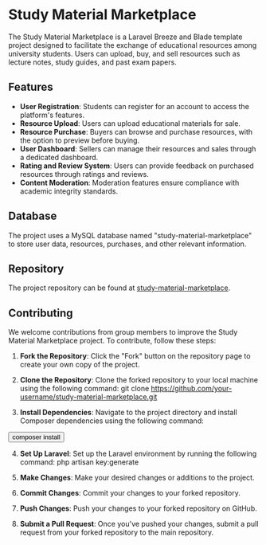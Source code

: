 # Study Material Marketplace


The Study Material Marketplace is a Laravel Breeze and Blade template project designed to facilitate the exchange of educational resources among university students. Users can upload, buy, and sell resources such as lecture notes, study guides, and past exam papers.

## Features

- **User Registration**: Students can register for an account to access the platform's features.
- **Resource Upload**: Users can upload educational materials for sale.
- **Resource Purchase**: Buyers can browse and purchase resources, with the option to preview before buying.
- **User Dashboard**: Sellers can manage their resources and sales through a dedicated dashboard.
- **Rating and Review System**: Users can provide feedback on purchased resources through ratings and reviews.
- **Content Moderation**: Moderation features ensure compliance with academic integrity standards.

## Database

The project uses a MySQL database named "study-material-marketplace" to store user data, resources, purchases, and other relevant information.

## Repository

The project repository can be found at [study-material-marketplace](https://github.com/birukl7/study-material-marketplace).

## Contributing

We welcome contributions from group members to improve the Study Material Marketplace project. To contribute, follow these steps:

1. **Fork the Repository**: Click the "Fork" button on the repository page to create your own copy of the project.

2. **Clone the Repository**: Clone the forked repository to your local machine using the following command: git clone https://github.com/your-username/study-material-marketplace.git




3. **Install Dependencies**: Navigate to the project directory and install Composer dependencies using the following command:

<button>composer install</button>


4. **Set Up Laravel**: Set up the Laravel environment by running the following command:
php artisan key:generate


5. **Make Changes**: Make your desired changes or additions to the project.

6. **Commit Changes**: Commit your changes to your forked repository.

7. **Push Changes**: Push your changes to your forked repository on GitHub.

8. **Submit a Pull Request**: Once you've pushed your changes, submit a pull request from your forked repository to the main repository.



